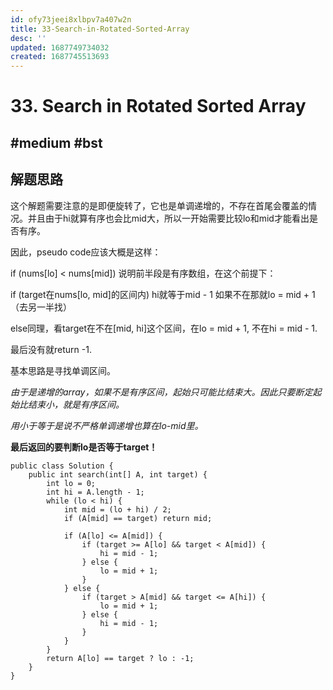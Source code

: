 ```yaml
---
id: ofy73jeei8xlbpv7a407w2n
title: 33-Search-in-Rotated-Sorted-Array
desc: ''
updated: 1687749734032
created: 1687745513693
---
```

# 33. Search in Rotated Sorted Array

## #medium #bst

## 解题思路
这个解题需要注意的是即便旋转了，它也是单调递增的，不存在首尾会覆盖的情况。并且由于hi就算有序也会比mid大，所以一开始需要比较lo和mid才能看出是否有序。

因此，pseudo code应该大概是这样：

if (nums[lo] < nums[mid]) 说明前半段是有序数组，在这个前提下：

if (target在nums[lo, mid]的区间内) hi就等于mid - 1
如果不在那就lo = mid + 1（去另一半找）

else同理，看target在不在[mid, hi]这个区间，在lo = mid + 1, 不在hi = mid - 1.

最后没有就return -1.

基本思路是寻找单调区间。

_由于是递增的array，如果不是有序区间，起始只可能比结束大。因此只要断定起始比结束小，就是有序区间。_

_用小于等于是说不严格单调递增也算在lo-mid里。_

**最后返回的要判断lo是否等于target！**

```
public class Solution {
    public int search(int[] A, int target) {
        int lo = 0;
        int hi = A.length - 1;
        while (lo < hi) {
            int mid = (lo + hi) / 2;
            if (A[mid] == target) return mid;
            
            if (A[lo] <= A[mid]) {
                if (target >= A[lo] && target < A[mid]) {
                    hi = mid - 1;
                } else {
                    lo = mid + 1;
                }
            } else {
                if (target > A[mid] && target <= A[hi]) {
                    lo = mid + 1;
                } else {
                    hi = mid - 1;
                }
            }
        }
        return A[lo] == target ? lo : -1;
    }
}
```